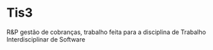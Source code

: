 # Tis3
R&amp;P gestão de cobranças, trabalho feita para a disciplina de Trabalho Interdisciplinar de Software
